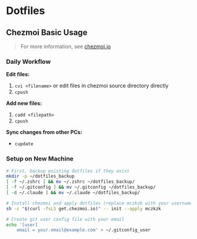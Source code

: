 # Dotfiles

## Chezmoi Basic Usage

> For more information, see [chezmoi.io](https://www.chezmoi.io/)

### Daily Workflow

**Edit files:**
1. `cvi <filename>` or edit files in chezmoi source directory directly
2. `cpush`

**Add new files:**
1. `cadd <filepath>`
2. `cpush`

**Sync changes from other PCs:**
- `cupdate`

### Setup on New Machine
```bash
# First, backup existing dotfiles if they exist
mkdir -p ~/dotfiles_backup
[ -f ~/.zshrc ] && mv ~/.zshrc ~/dotfiles_backup/
[ -f ~/.gitconfig ] && mv ~/.gitconfig ~/dotfiles_backup/
[ -d ~/.claude ] && mv ~/.claude ~/dotfiles_backup/

# Install chezmoi and apply dotfiles (replace mczkzk with your username)
sh -c "$(curl -fsLS get.chezmoi.io)" -- init --apply mczkzk

# Create git user config file with your email
echo '[user]
	email = your.email@example.com' > ~/.gitconfig_user
```